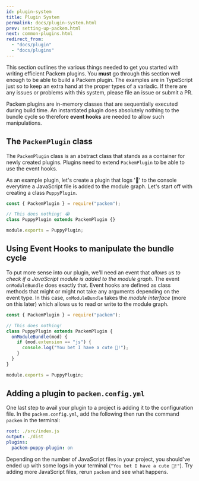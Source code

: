 ```yaml
---
id: plugin-system
title: Plugin System
permalink: docs/plugin-system.html
prev: setting-up-packem.html
next: common-plugins.html
redirect_from:
  - "docs/plugin"
  - "docs/plugins"
---
```


This section outlines the various things needed to get you started with writing efficient Packem plugins. You **must** go through this section well enough to be able to build a Packem plugin. The examples are in TypeScript just so to keep an extra hand at the proper types of a variadic. If there are any issues or problems with this system, please file an issue or submit a PR.

Packem plugins are in-memory classes that are sequentially executed during build time. An instantiated plugin does absolutely nothing to the bundle cycle so therefore **event hooks** are needed to allow such manipulations.

## The `PackemPlugin` class

The `PackemPlugin` class is an abstract class that stands as a container for newly created plugins. Plugins need to extend `PackemPlugin` to be able to use the event hooks.

As an example plugin, let's create a plugin that logs '🐶' to the console everytime a JavaScript file is added to the module graph. Let's start off with creating a class `PuppyPlugin`.

```javascript
const { PackemPlugin } = require("packem");

// This does nothing! 😭
class PuppyPlugin extends PackemPlugin {}

module.exports = PuppyPlugin;
```

## Using Event Hooks to manipulate the bundle cycle

To put more sense into our plugin, we'll need an event that _allows us to check if a JavaScript module is added to the module graph_. The event `onModuleBundle` does exactly that. Event hooks are defined as class methods that might or might not take any arguments depending on the event type. In this case, `onModuleBundle` takes the _module interface_ (more on this later) which allows us to read or write to the module graph.

```javascript
const { PackemPlugin } = require("packem");

// This does nothing!
class PuppyPlugin extends PackemPlugin {
  onModuleBundle(mod) {
    if (mod.extension == "js") {
      console.log("You bet I have a cute 🐶!");
    }
  }
}

module.exports = PuppyPlugin;
```

## Adding a plugin to `packem.config.yml`

One last step to avail your plugin to a project is adding it to the configuration file. In the `packem.config.yml`, add the following then run the command `packem` in the terminal:

```yml
root: ./src/index.js
output: ./dist
plugins:
  packem-puppy-plugin: on
```

Depending on the number of JavaScript files in your project, you should've ended up with some logs in your terminal (`"You bet I have a cute 🐶!"`). Try adding more JavaScript files, rerun `packem` and see what happens.
